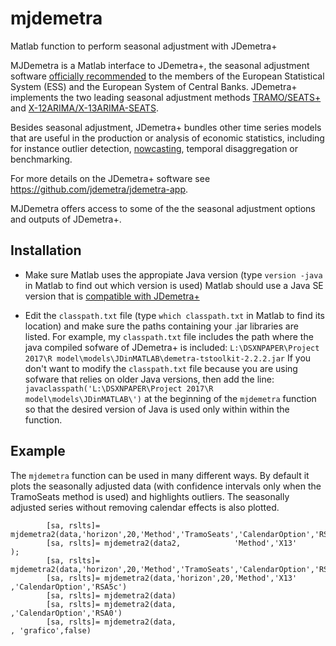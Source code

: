 # mjdemetra
Matlab function to perform seasonal adjustment with JDemetra+

MJDemetra is a Matlab interface to JDemetra+, the seasonal adjustment
software [officially
recommended](https://ec.europa.eu/eurostat/cros/system/files/Jdemetra_%20release.pdf)
to the members of the European Statistical System (ESS) and the European
System of Central Banks. JDemetra+ implements the two leading seasonal
adjustment methods
[TRAMO/SEATS+](http://www.bde.es/bde/en/secciones/servicios/Profesionales/Programas_estadi/Programas_estad_d9fa7f3710fd821.html)
and [X-12ARIMA/X-13ARIMA-SEATS](https://www.census.gov/srd/www/x13as/).

Besides seasonal adjustment, JDemetra+ bundles other time series models
that are useful in the production or analysis of economic statistics,
including for instance outlier detection, [nowcasting](https://github.com/nbbrd/jdemetra-nowcasting/wiki), temporal
disaggregation or benchmarking.

For more details on the JDemetra+ software see
<https://github.com/jdemetra/jdemetra-app>.

MJDemetra offers access to some of the the seasonal adjustment options and outputs of JDemetra+.

## Installation

- Make sure Matlab uses the appropiate Java version
(type ```version -java``` in Matlab to find out which version is used)
Matlab should use a Java SE version that is [compatible with
JDemetra+](https://github.com/jdemetra/jdemetra-app) 

- Edit the ```classpath.txt``` file (type ```which classpath.txt``` in Matlab to find its location)
and make  sure the paths containing your .jar libraries are listed. For example, 
my ```classpath.txt``` file includes the path where the java compiled sofware of JDemetra+ is included:
```L:\DSXNPAPER\Project 2017\R model\models\JDinMATLAB\demetra-tstoolkit-2.2.2.jar```
If you don't want to modify the ```classpath.txt``` file because you are using sofware that relies on older Java versions, then            add the line:
```javaclasspath('L:\DSXNPAPER\Project 2017\R model\models\JDinMATLAB\')``` 
at the beginning of the ```mjdemetra``` function so that the desired version of Java is used only within within the function.

## Example

The ```mjdemetra``` function can be used in many different ways. By default it plots the seasonally adjusted data (with confidence intervals only when the TramoSeats method is used) and highlights outliers. The seasonally adjusted series without removing calendar effects is also plotted.

```
        [sa, rslts]= mjdemetra2(data,'horizon',20,'Method','TramoSeats','CalendarOption','RSAfull')
        [sa, rslts]= mjdemetra2(data2,            'Method','X13'      );
        [sa, rslts]= mjdemetra2(data,'horizon',20,'Method','TramoSeats','CalendarOption','RSA5')
        [sa, rslts]= mjdemetra2(data,'horizon',20,'Method','X13'       ,'CalendarOption','RSA5c')
        [sa, rslts]= mjdemetra2(data)
        [sa, rslts]= mjdemetra2(data,                                  ,'CalendarOption','RSA0')
        [sa, rslts]= mjdemetra2(data,                                                          , 'grafico',false)
```
